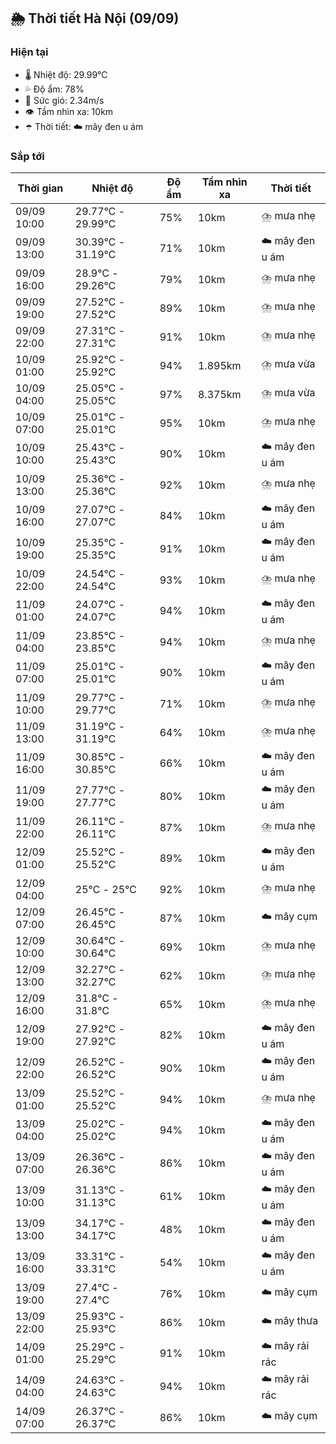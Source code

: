 ## 🌦️ Thời tiết Hà Nội (09/09)

### Hiện tại

- 🌡️ Nhiệt độ: 29.99℃
- 💦 Độ ẩm: 78%
- 💨 Sức gió: 2.34m/s
- 👁️ Tầm nhìn xa: 10km
- ☂️ Thời tiết: ☁️ mây đen u ám

### Sắp tới

| Thời gian | Nhiệt độ | Độ ẩm | Tầm nhìn xa | Thời tiết |
| --- | --- | --- | --- | --- |
| 09/09 10:00 | 29.77℃ - 29.99℃ | 75% | 10km | ⛈️ mưa nhẹ |
| 09/09 13:00 | 30.39℃ - 31.19℃ | 71% | 10km | ☁️ mây đen u ám |
| 09/09 16:00 | 28.9℃ - 29.26℃ | 79% | 10km | ⛈️ mưa nhẹ |
| 09/09 19:00 | 27.52℃ - 27.52℃ | 89% | 10km | ⛈️ mưa nhẹ |
| 09/09 22:00 | 27.31℃ - 27.31℃ | 91% | 10km | ⛈️ mưa nhẹ |
| 10/09 01:00 | 25.92℃ - 25.92℃ | 94% | 1.895km | ⛈️ mưa vừa |
| 10/09 04:00 | 25.05℃ - 25.05℃ | 97% | 8.375km | ⛈️ mưa vừa |
| 10/09 07:00 | 25.01℃ - 25.01℃ | 95% | 10km | ⛈️ mưa nhẹ |
| 10/09 10:00 | 25.43℃ - 25.43℃ | 90% | 10km | ☁️ mây đen u ám |
| 10/09 13:00 | 25.36℃ - 25.36℃ | 92% | 10km | ⛈️ mưa nhẹ |
| 10/09 16:00 | 27.07℃ - 27.07℃ | 84% | 10km | ☁️ mây đen u ám |
| 10/09 19:00 | 25.35℃ - 25.35℃ | 91% | 10km | ☁️ mây đen u ám |
| 10/09 22:00 | 24.54℃ - 24.54℃ | 93% | 10km | ⛈️ mưa nhẹ |
| 11/09 01:00 | 24.07℃ - 24.07℃ | 94% | 10km | ☁️ mây đen u ám |
| 11/09 04:00 | 23.85℃ - 23.85℃ | 94% | 10km | ⛈️ mưa nhẹ |
| 11/09 07:00 | 25.01℃ - 25.01℃ | 90% | 10km | ☁️ mây đen u ám |
| 11/09 10:00 | 29.77℃ - 29.77℃ | 71% | 10km | ⛈️ mưa nhẹ |
| 11/09 13:00 | 31.19℃ - 31.19℃ | 64% | 10km | ⛈️ mưa nhẹ |
| 11/09 16:00 | 30.85℃ - 30.85℃ | 66% | 10km | ☁️ mây đen u ám |
| 11/09 19:00 | 27.77℃ - 27.77℃ | 80% | 10km | ☁️ mây đen u ám |
| 11/09 22:00 | 26.11℃ - 26.11℃ | 87% | 10km | ⛈️ mưa nhẹ |
| 12/09 01:00 | 25.52℃ - 25.52℃ | 89% | 10km | ☁️ mây đen u ám |
| 12/09 04:00 | 25℃ - 25℃ | 92% | 10km | ⛈️ mưa nhẹ |
| 12/09 07:00 | 26.45℃ - 26.45℃ | 87% | 10km | ☁️ mây cụm |
| 12/09 10:00 | 30.64℃ - 30.64℃ | 69% | 10km | ⛈️ mưa nhẹ |
| 12/09 13:00 | 32.27℃ - 32.27℃ | 62% | 10km | ⛈️ mưa nhẹ |
| 12/09 16:00 | 31.8℃ - 31.8℃ | 65% | 10km | ⛈️ mưa nhẹ |
| 12/09 19:00 | 27.92℃ - 27.92℃ | 82% | 10km | ☁️ mây đen u ám |
| 12/09 22:00 | 26.52℃ - 26.52℃ | 90% | 10km | ☁️ mây đen u ám |
| 13/09 01:00 | 25.52℃ - 25.52℃ | 94% | 10km | ⛈️ mưa nhẹ |
| 13/09 04:00 | 25.02℃ - 25.02℃ | 94% | 10km | ☁️ mây đen u ám |
| 13/09 07:00 | 26.36℃ - 26.36℃ | 86% | 10km | ☁️ mây đen u ám |
| 13/09 10:00 | 31.13℃ - 31.13℃ | 61% | 10km | ☁️ mây đen u ám |
| 13/09 13:00 | 34.17℃ - 34.17℃ | 48% | 10km | ☁️ mây đen u ám |
| 13/09 16:00 | 33.31℃ - 33.31℃ | 54% | 10km | ☁️ mây đen u ám |
| 13/09 19:00 | 27.4℃ - 27.4℃ | 76% | 10km | ☁️ mây cụm |
| 13/09 22:00 | 25.93℃ - 25.93℃ | 86% | 10km | ☁️ mây thưa |
| 14/09 01:00 | 25.29℃ - 25.29℃ | 91% | 10km | ☁️ mây rải rác |
| 14/09 04:00 | 24.63℃ - 24.63℃ | 94% | 10km | ☁️ mây rải rác |
| 14/09 07:00 | 26.37℃ - 26.37℃ | 86% | 10km | ☁️ mây cụm |
